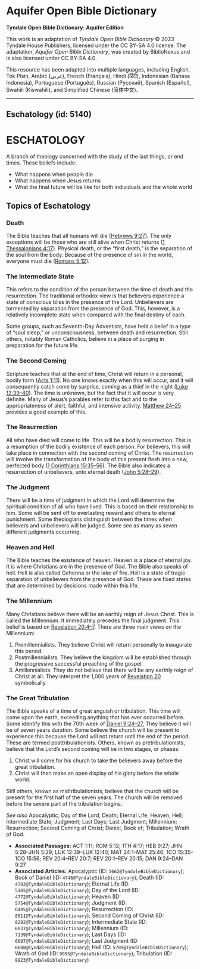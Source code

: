 # Aquifer Open Bible Dictionary

**Tyndale Open Bible Dictionary: Aquifer Edition**

This work is an adaptation of *Tyndale Open Bible Dictionary* © 2023 Tyndale House Publishers, licensed under the CC BY\-SA 4\.0 license. The adaptation, *Aquifer Open Bible Dictionary*, was created by BiblioNexus and is also licensed under CC BY\-SA 4\.0\.

This resource has been adapted into multiple languages, including English, Tok Pisin, Arabic (عربي), French (Français), Hindi (हिंदी), Indonesian (Bahasa Indonesia), Portuguese (Português), Russian (Русский), Spanish (Español), Swahili (Kiswahili), and Simplified Chinese (简体中文).



--------------------------------

## Eschatology (id: 5140)

ESCHATOLOGY
===========

A branch of theology concerned with the study of the last things, or end times. These beliefs include:

* What happens when people die
* What happens when Jesus returns
* What the final future will be like for both individuals and the whole world

Topics of Eschatology
---------------------

### Death

The Bible teaches that all humans will die ([Hebrews 9:27](https://ref.ly/Heb9:27)). The only exceptions will be those who are still alive when Christ returns ([1 Thessalonians 4:17](https://ref.ly/1Thess4:17)). Physical death, or the “first death,” is the separation of the soul from the body. Because of the presence of sin in the world, everyone must die ([Romans 5:12](https://ref.ly/Rom5:12)).

### The Intermediate State

This refers to the condition of the person between the time of death and the resurrection. The traditional orthodox view is that believers experience a state of conscious bliss in the presence of the Lord. Unbelievers are tormented by separation from the presence of God. This, however, is a relatively incomplete state when compared with the final destiny of each. 

Some groups, such as Seventh\-Day Adventists, have held a belief in a type of “soul sleep,” or unconsciousness, between death and resurrection. Still others, notably Roman Catholics, believe in a place of purging in preparation for the future life.

### The Second Coming

Scripture teaches that at the end of time, Christ will return in a personal, bodily form ([Acts 1:11](https://ref.ly/Acts1:11)). No one knows exactly when this will occur, and it will consequently catch some by surprise, coming as a thief in the night ([Luke 12:39–40](https://ref.ly/Luke12:39-Luke12:40)). The time is unknown, but the fact that it will occur is very definite. Many of Jesus’s parables refer to this fact and to the appropriateness of alert, faithful, and intensive activity. [Matthew 24–25](https://ref.ly/Matt24:1-Matt25:46) provides a good example of this.

### The Resurrection

All who have died will come to life. This will be a bodily resurrection. This is a resumption of the bodily existence of each person. For believers, this will take place in connection with the second coming of Christ. The resurrection will involve the transformation of the body of this present flesh into a new, perfected body ([1 Corinthians 15:35–56](https://ref.ly/1Cor15:35-1Cor15:56)). The Bible also indicates a resurrection of unbelievers, unto eternal death ([John 5:28–29](https://ref.ly/John5:28-John5:29)).

### The Judgment

There will be a time of judgment in which the Lord will determine the spiritual condition of all who have lived. This is based on their relationship to him. Some will be sent off to everlasting reward and others to eternal punishment. Some theologians distinguish between the times when believers and unbelievers will be judged. Some see as many as seven different judgments occurring.

### Heaven and Hell

The Bible teaches the existence of heaven. Heaven is a place of eternal joy. It is where Christians are in the presence of God. The Bible also speaks of hell. Hell is also called Gehenna or the lake of fire. Hell is a state of tragic separation of unbelievers from the presence of God. These are fixed states that are determined by decisions made within this life.

### The Millennium

Many Christians believe there will be an earthly reign of Jesus Christ. This is called the Millennium. It immediately precedes the final judgment. This belief is based on [Revelation 20:4–7](https://ref.ly/Rev20:4-Rev20:7). There are three main views on the Millennium:

1. Premillennialists. They believe Christ will return personally to inaugurate this period.
2. Postmillennialists. They believe the kingdom will be established through the progressive successful preaching of the gospel.
3. Amillennialists: They do not believe that there will be any earthly reign of Christ at all. They interpret the 1,000 years of [Revelation 20](https://ref.ly/Rev20:1-Rev20:15) symbolically.

### The Great Tribulation

The Bible speaks of a time of great anguish or tribulation. This time will come upon the earth, exceeding anything that has ever occurred before. Some identify this with the 70th week of [Daniel 9:24–27\.](https://ref.ly/Dan9:24-Dan9:27) They believe it will be of seven years duration. Some believe the church will be present to experience this because the Lord will not return until the end of the period. These are termed posttribulationists. Others, known as pretribulationists, believe that the Lord’s second coming will be in two stages, or phases: 

1. Christ will come for his church to take the believers away before the great tribulation.
2. Christ will then make an open display of his glory before the whole world.

Still others, known as midtribulationists, believe that the church will be present for the first half of the seven years. The church will be removed before the severe part of the tribulation begins.

*See also* Apocalyptic; Day of the Lord; Death; Eternal Life; Heaven; Hell; Intermediate State; Judgment; Last Days; Last Judgment; Millennium; Resurrection; Second Coming of Christ; Daniel, Book of; Tribulation; Wrath of God.

* **Associated Passages:** ACT 1:11; ROM 5:12; 1TH 4:17; HEB 9:27; JHN 5:28–JHN 5:29; LUK 12:39–LUK 12:40; MAT 24:1–MAT 25:46; 1CO 15:35–1CO 15:56; REV 20:4–REV 20:7; REV 20:1–REV 20:15; DAN 9:24–DAN 9:27
* **Associated Articles:** Apocalyptic (ID: `3662@TyndaleBibleDictionary`); Book of Daniel (ID: `4746@TyndaleBibleDictionary`); Death (ID: `4783@TyndaleBibleDictionary`); Eternal Life (ID: `5165@TyndaleBibleDictionary`); Day of the Lord (ID: `4772@TyndaleBibleDictionary`); Heaven (ID: `5754@TyndaleBibleDictionary`); Judgment (ID: `6495@TyndaleBibleDictionary`); Resurrection (ID: `8011@TyndaleBibleDictionary`); Second Coming of Christ (ID: `8202@TyndaleBibleDictionary`); Intermediate State (ID: `6037@TyndaleBibleDictionary`); Millennium (ID: `7139@TyndaleBibleDictionary`); Last Days (ID: `6687@TyndaleBibleDictionary`); Last Judgment (ID: `6688@TyndaleBibleDictionary`); Hell (ID: `5789@TyndaleBibleDictionary`); Wrath of God (ID: `9095@TyndaleBibleDictionary`); Tribulation (ID: `8923@TyndaleBibleDictionary`)

